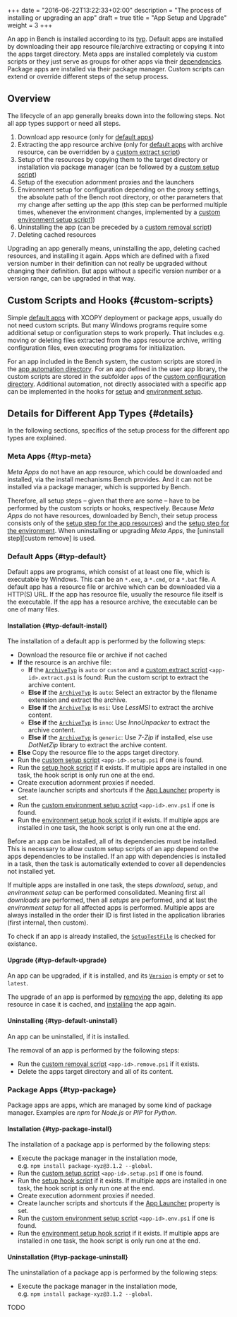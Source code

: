 +++
date = "2016-06-22T13:22:33+02:00"
description = "The process of installing or upgrading an app"
draft = true
title = "App Setup and Upgrade"
weight = 3
+++

[App Types]: /ref/app-types
[Default App]: /ref/app-types/#default
[App Version]: /ref/app-properties/#Version
[App Dependencies]: /ref/app-properties/#Dependencies
[App ArchiveTyp]: /ref/app-properties/#ArchiveTyp
[App SetupTestFile]: /ref/app-properties/#SetupTestFile
[App Launcher]: /ref/app-properties/#AppLauncher
[App Automation Directory]: /ref/file-structure/#auto-apps-dir
[Custom Configuration Directory]: /ref/file-structure/#config-dir
[User App Automation Directory]: /ref/file-structure/#config-apps-dir
[Setup Hook]: /ref/file-structure/#config-setup
[Environment Setup Hook]: /ref/file-structure/#config-env
[Custom Extract Script]: /ref/file-structure/#custom-script-extract
[Custom Setup Script]: /ref/file-structure/#custom-script-setup
[Custom Environment Setup Script]: /ref/file-structure/#custom-script-env
[Custom Removal Script]: /ref/file-structure/#custom-script-remove

An app in Bench is installed according to its [typ][App Types].
Default apps are installed by downloading their app resource file/archive
extracting or copying it into the apps target directory.
Meta apps are installed completely via custom scripts or they
just serve as groups for other apps via their [dependencies][App Dependencies].
Package apps are installed via their package manager.
Custom scripts can extend or override different steps of the setup process.
<!--more-->

## Overview
The lifecycle of an app generally breaks down into the following steps.
Not all app types support or need all steps.

1. Download app resource
   (only for [default apps][default app])
2. Extracting the app resource archive
   (only for [default apps][default app] with archive resource,
   can be overridden by a [custom extract script][])
3. Setup of the resources by copying them to the target directory or installation
   via package manager
   (can be followed by a [custom setup script][])
4. Setup of the execution adornment proxies and the launchers
5. Environment setup for configuration depending on the proxy settings,
   the absolute path of the Bench root directory, or other parameters
   that my change after setting up the app
   (this step can be performed multiple times, whenever the environment changes,
   implemented by a [custom environment setup script][]])
6. Uninstalling the app
   (can be preceded by a [custom removal script][])
7. Deleting cached resources

Upgrading an app generally means, uninstalling the app, deleting cached resources,
and installing it again.
Apps which are defined with a fixed version number in their definition
can not really be upgraded without changing their definition.
But apps without a specific version number or a version range,
can be upgraded in that way.

## Custom Scripts and Hooks {#custom-scripts}
Simple [default apps][default app] with XCOPY deployment or
package apps, usually do not need custom scripts.
But many Windows programs require some additional setup or configuration
steps to work properly.
That includes e.g. moving or deleting files extracted from the apps resource
archive, writing configuration files, even executing programs for initialization.

For an app included in the Bench system, the custom scripts are stored in the
[app automation directory][].
For an app defined in the user app library, the custom scripts are stored
in the subfolder `apps` of the [custom configuration directory][].
Additional automation, not directly associated with a specific app
can be implemented in the hooks for [setup][setup hook] and
[environment setup][environment setup hook].

## Details for Different App Types {#details}
In the following sections, specifics of the setup process for the different
app types are explained.

### Meta Apps {#typ-meta}
_Meta Apps_ do not have an app resource, which could be downloaded
and installed, via the install mechanisms Bench provides.
And it can not be installed via a package manager, which is supported by Bench.

Therefore, all setup steps &ndash; given that there are some &ndash;
have to be performed by the custom scripts or hooks, respectively.
Because _Meta Apps_ do not have resources, downloaded by Bench,
their setup process consists only of the
[setup step for the app resources][custom setup script])
and the [setup step for the environment][custom environment setup script].
When uninstalling or upgrading _Meta Apps_, the [uninstall step][custom remove]
is used.

### Default Apps {#typ-default}
Default apps are programs, which consist of at least one file,
which is executable by Windows.
This can be an `*.exe`, a `*.cmd`, or a `*.bat` file.
A default app has a resource file or archive which can be downloaded via a HTTP(S) URL.
If the app has resource file, usually the resource file itself is the executable.
If the app has a resource archive, the executable can be one of many files.

#### Installation {#typ-default-install}
The installation of a default app is performed by the following steps:

* Download the resource file or archive if not cached
* **If** the resource is an archive file:
    + **If** the [`ArchiveTyp`][App ArchiveTyp] is `auto` or `custom` and
      a [custom extract script][] `<app-id>.extract.ps1` is found:
      Run the custom script to extract the archive content.
    + **Else if** the [`ArchiveTyp`][App ArchiveTyp] is `auto`:
      Select an extractor by the filename extension and extract the archive.
    + **Else if** the [`ArchiveTyp`][App ArchiveTyp] is `msi`:
      Use _LessMSI_ to extract the archive content.
    + **Else if** the [`ArchiveTyp`][App ArchiveTyp] is `inno`:
      Use _InnoUnpacker_ to extract the archive content.
    + **Else if** the [`ArchiveTyp`][App ArchiveTyp] is `generic`:
      Use _7-Zip_ if installed, else use _DotNetZip_ library to extract the archive content.
* **Else**
 Copy the resource file to the apps target directory.
* Run the [custom setup script][] `<app-id>.setup.ps1` if one is found.
* Run the [setup hook script][Setup Hook] if it exists.
  If multiple apps are installed in one task, the hook script is only run one at the end.
* Create execution adornment proxies if needed.
* Create launcher scripts and shortcuts if the [App Launcher][] property is set.
* Run the [custom environment setup script][] `<app-id>.env.ps1` if one is found.
* Run the [environment setup hook script][Environment Setup Hook] if it exists.
  If multiple apps are installed in one task, the hook script is only run one at the end.

Before an app can be installed, all of its dependencies must be installed.
This is necessary to allow custom setup scripts of an app
depend on the apps dependencies to be installed.
If an app with dependencies is installed in a task, then the task is automatically
extended to cover all dependencies not installed yet.

If multiple apps are installed in one task, the steps _download_, _setup_,
and _environment setup_ can be performed consolidated.
Meaning first all _downloads_ are performed, then all _setups_ are performed,
and at last the _environment setup_ for all affected apps is performed.
Multiple apps are always installed in the order their ID is first listed in
the application libraries (first internal, then custom).

To check if an app is already installed, the [`SetupTestFile`][App SetupTestFile]
is checked for existance.

#### Upgrade {#typ-default-upgrade}
An app can be upgraded, if it is installed, and its [`Version`][App Version]
is empty or set to `latest`.

The upgrade of an app is performed by [removing](#typ-default-uninstall) the app,
deleting its app resource in case it is cached, and [installing](#typ-default-install)
the app again.

#### Uninstalling {#typ-default-uninstall}
An app can be uninstalled, if it is installed.

The removal of an app is performed by the following steps:

* Run the [custom removal script][] `<app-id>.remove.ps1` if it exists.
* Delete the apps target directory and all of its content.

### Package Apps {#typ-package}
Package apps are apps, which are managed by some kind of package manager.
Examples are _npm_ for _Node.js_ or _PIP_ for _Python_.

#### Installation {#typ-package-install}
The installation of a package app is performed by the following steps:

* Execute the package manager in the installation mode,  
  e.g. `npm install package-xyz@3.1.2 --global`.
* Run the [custom setup script][] `<app-id>.setup.ps1` if one is found.
* Run the [setup hook script][Setup Hook] if it exists.
  If multiple apps are installed in one task, the hook script is only run one at the end.
* Create execution adornment proxies if needed.
* Create launcher scripts and shortcuts if the [App Launcher][] property is set.
* Run the [custom environment setup script][] `<app-id>.env.ps1` if one is found.
* Run the [environment setup hook script][Environment Setup Hook] if it exists.
  If multiple apps are installed in one task, the hook script is only run one at the end.

#### Uninstallation {#typ-package-uninstall}
The uninstallation of a package app is performed by the following steps:

* Execute the package manager in the installation mode,  
  e.g. `npm install package-xyz@3.1.2 --global`.

TODO
